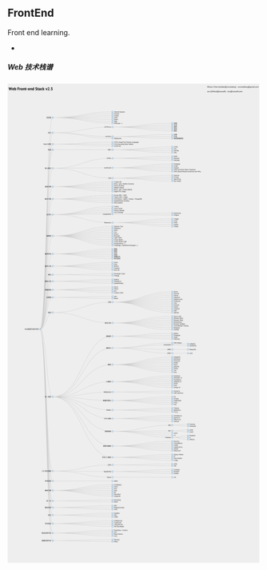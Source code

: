 ## FrontEnd

Front end learning.

- 

##### Web 技术栈谱

![Web技术栈](assets/Web-Front-End-Stack.zh-cn.png)